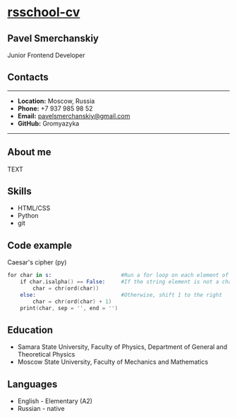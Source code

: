 # [rsschool-cv](https://doka.guide)
## Pavel Smerchanskiy

Junior Frontend Developer


## Contacts
---
- **Location:** Moscow, Russia
- **Phone:** +7 937 985 98 52
- **Email:** pavelsmerchanskiy@gmail.com
- **GitHub:** Gromyazyka 
---

## About me

TEXT

## Skills

* HTML/CSS
* Python
* git

## Code example

Caesar's cipher (py)
```s = str(input())                    #Считываем строку
for char in s:                      #Run a for loop on each element of a string
    if char.isalpha() == False:     #If the string element is not a character, then do not change it
        char = chr(ord(char))
    else:                           #Otherwise, shift 1 to the right
        char = chr(ord(char) + 1)
    print(char, sep = '', end = '')
```
## Education

* Samara State University, Faculty of Physics, Department of General and Theoretical Physics
* Moscow State University, Faculty of Mechanics and Mathematics

## Languages
- English - Elementary (A2)
- Russian - native